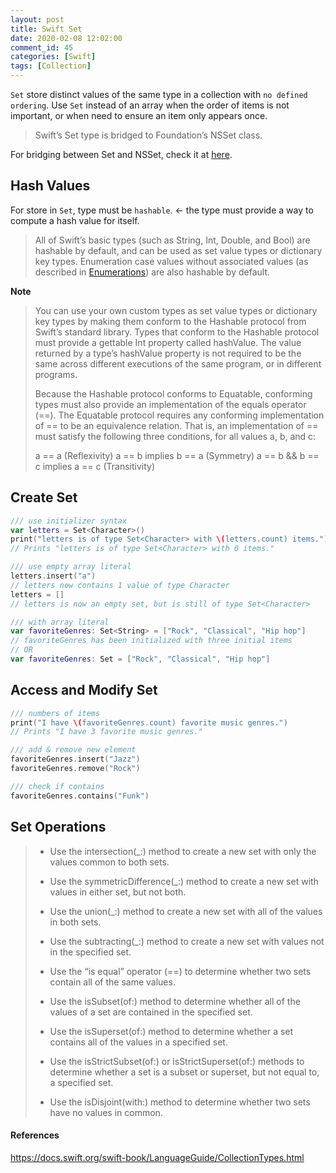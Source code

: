 ```yaml
---
layout: post
title: Swift Set
date: 2020-02-08 12:02:00
comment_id: 45
categories: [Swift]
tags: [Collection]
---
```


`Set` store distinct values of the same type in a collection with `no defined ordering`. Use `Set` instead of an array when the order of items is not important, or when need to ensure an item only appears once.

> Swift’s Set type is bridged to Foundation’s NSSet class.

For bridging between Set and NSSet, check it at [here](https://developer.apple.com/documentation/swift/set#2845530).

## Hash Values

For store in `Set`, type must be `hashable`. <- the type must provide a way to compute a hash value for itself.

> All of Swift’s basic types (such as String, Int, Double, and Bool) are hashable by default, and can be used as set value types or dictionary key types. Enumeration case values without associated values (as described in [Enumerations](https://docs.swift.org/swift-book/LanguageGuide/Enumerations.html)) are also hashable by default.

**Note**

> You can use your own custom types as set value types or dictionary key types by making them conform to the Hashable protocol from Swift’s standard library. Types that conform to the Hashable protocol must provide a gettable Int property called hashValue. The value returned by a type’s hashValue property is not required to be the same across different executions of the same program, or in different programs.
>
> Because the Hashable protocol conforms to Equatable, conforming types must also provide an implementation of the equals operator (==). The Equatable protocol requires any conforming implementation of == to be an equivalence relation. That is, an implementation of == must satisfy the following three conditions, for all values a, b, and c:
>
> a == a (Reflexivity)
> a == b implies b == a (Symmetry)
> a == b && b == c implies a == c (Transitivity)

## Create Set

```swift
/// use initializer syntax
var letters = Set<Character>()
print("letters is of type Set<Character> with \(letters.count) items.")
// Prints "letters is of type Set<Character> with 0 items."

/// use empty array literal
letters.insert("a")
// letters now contains 1 value of type Character
letters = []
// letters is now an empty set, but is still of type Set<Character>

/// with array literal
var favoriteGenres: Set<String> = ["Rock", "Classical", "Hip hop"]
// favoriteGenres has been initialized with three initial items
// OR
var favoriteGenres: Set = ["Rock", "Classical", "Hip hop"]
```

## Access and Modify Set

```swift
/// numbers of items
print("I have \(favoriteGenres.count) favorite music genres.")
// Prints "I have 3 favorite music genres."

/// add & remove new element
favoriteGenres.insert("Jazz")
favoriteGenres.remove("Rock")

/// check if contains
favoriteGenres.contains("Funk")
```

## Set Operations

> - Use the intersection(_:) method to create a new set with only the values common to both sets.
>
> - Use the symmetricDifference(_:) method to create a new set with values in either set, but not both.
>
> - Use the union(_:) method to create a new set with all of the values in both sets.
>
> - Use the subtracting(_:) method to create a new set with values not in the specified set.
>
> - Use the “is equal” operator (==) to determine whether two sets contain all of the same values.
>
> - Use the isSubset(of:) method to determine whether all of the values of a set are contained in the specified set.
>
> - Use the isSuperset(of:) method to determine whether a set contains all of the values in a specified set.
>
> - Use the isStrictSubset(of:) or isStrictSuperset(of:) methods to determine whether a set is a subset or superset, but not equal to, a specified set.
>
> - Use the isDisjoint(with:) method to determine whether two sets have no values in common.

#### References

<https://docs.swift.org/swift-book/LanguageGuide/CollectionTypes.html>